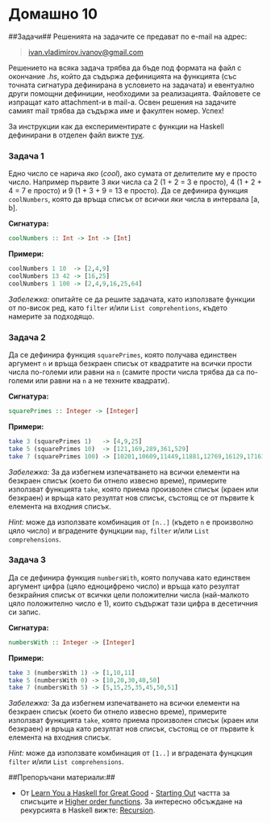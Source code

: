 Домашно 10
===========

##Задачи##
Решенията на задачите се предават по e-mail на адрес:

> ivan.vladimirov.ivanov@gmail.com

Решението на всяка задача трябва да бъде под формата на файл с окончание *.hs*, който да съдържа дефиницията на функцията (със точната сигнатура дефинирана в условието на задачата) и евентуално други помощни дефиниции, необходими за реализацията. Файловете се изпращат като attachment-и в mail-a. Освен решения на задачите самият mail трябва да съдържа име и факултен номер. Успех!

За инструкции как да експериментирате с функции на Haskell дефинирани в отделен файл вижте [тук](https://github.com/IvanIvanov/fp2013/wiki/%D0%98%D0%BD%D1%81%D1%82%D0%B0%D0%BB%D0%B0%D1%86%D0%B8%D1%8F-%D0%B8-%D1%80%D0%B0%D0%B1%D0%BE%D1%82%D0%B0-%D1%81-Haskell-Platform#%D0%9A%D0%B0%D0%BA-%D0%B4%D0%B0-%D1%81%D1%82%D0%B0%D1%80%D1%82%D0%B8%D1%80%D0%B0%D0%BC%D0%B5-%D0%B8%D0%BD%D1%82%D0%B5%D1%80%D0%B0%D0%BA%D1%82%D0%B8%D0%B2%D0%BD%D0%B0-%D1%81%D1%80%D0%B5%D0%B4%D0%B0-%D0%B7%D0%B0-%D0%B5%D0%BA%D1%81%D0%BF%D0%B5%D1%80%D0%B8%D0%BC%D0%B5%D0%BD%D1%82%D0%B8%D1%80%D0%B0%D0%BD%D0%B5-%D1%81-haskell-repl).


### Задача 1 ###
Едно число се нарича *яко* (*cool*), ако сумата от делителите му е просто число. Например първите 3 *яки* числа са 2 (1 + 2 = 3 е просто), 4 (1 + 2 + 4 = 7 е просто) и 9 (1 + 3 + 9 = 13 е просто). Да се дефинира функция `coolNumbers`, която да връща списък от всички *яки* числа в интервала [a, b].

**Сигнатура:**
```Haskell
coolNumbers :: Int -> Int -> [Int]
```

**Примери:**
```Haskell
coolNumbers 1 10  -> [2,4,9]
coolNumbers 13 42 -> [16,25]
coolNumbers 1 100 -> [2,4,9,16,25,64]
```

*Забележка:* опитайте се да решите задачата, като използвате функции от по-висок ред, като `filter` и/или `List comprehentions`, където намерите за подходящо.

### Задача 2 ###
Да се дефинира функция `squarePrimes`, която получава единствен аргумент `n` и връща безкраен списък от квадратите на всички прости числа по-големи или равни на `n` (самите прости числа трябва да са по-големи или равни на `n` а не техните квадрати).

**Сигнатура:**
```Haskell
squarePrimes :: Integer -> [Integer]
```

**Примери:**
```Haskell
take 3 (squarePrimes 1)   -> [4,9,25]
take 5 (squarePrimes 10)  -> [121,169,289,361,529]
take 7 (squarePrimes 100) -> [10201,10609,11449,11881,12769,16129,17161]
```

*Забележка:* За да избегнем изпечатването на всички елементи на безкраен списък (което би отнело извесно време), примерите използват функцията `take`, която приема произволен списък (краен или безкраен) и връща като резултат нов списък, състоящ се от първите k елемента на входния списък.

*Hint:* може да използвате комбинация от `[n..]` (където `n` е произволно цяло число) и вградените фунцкции `map`, `filter` и/или `List comprehensions`.

### Задача 3 ###
Да се дефинира функция `numbersWith`, която получава като единствен аргумент цифра (цяло едноцифрено число) и връща като резултат безкрайния списък от всички цели положителни числа (най-малкото цяло положително число е 1), които съдържат тази цифра в десетичния си запис.

**Сигнатура:**
```Haskell
numbersWith :: Integer -> [Integer]
```

**Примери:**
```Haskell
take 3 (numbersWith 1) -> [1,10,11]
take 5 (numbersWith 0) -> [10,20,30,40,50]
take 7 (numbersWith 5) -> [5,15,25,35,45,50,51]
```

*Забележка:* За да избегнем изпечатването на всички елементи на безкраен списък (което би отнело извесно време), примерите използват функцията `take`, която приема произволен списък (краен или безкраен) и връща като резултат нов списък, състоящ се от първите k елемента на входния списък.

*Hint:* може да използвате комбинация от `[1..]` и вградената фунцкция `filter` и/или `List comprehensions`.


##Препоръчани материали:##

* От [Learn You a Haskell for Great Good](http://learnyouahaskell.com/chapters) - [Starting Out](http://learnyouahaskell.com/starting-out) частта за списъците и [Higher order functions](http://learnyouahaskell.com/higher-order-functions). За интересно обсъждане на рекурсията в Haskell вижте: [Recursion](http://learnyouahaskell.com/recursion).

